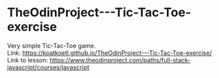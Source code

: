 # TheOdinProject---Tic-Tac-Toe-exercise
Very simple Tic-Tac-Toe game. <br>
Link: https://koatkoetl.github.io/TheOdinProject---Tic-Tac-Toe-exercise/ <br>
Link to lesson: https://www.theodinproject.com/paths/full-stack-javascript/courses/javascript
